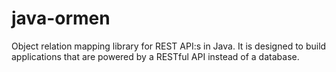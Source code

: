 # java-ormen
Object relation mapping library for REST API:s in Java. It is designed to build applications that are powered by a RESTful API instead of a database. 
